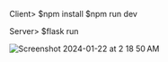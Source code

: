 Client>
$npm install
$npm run dev


Server>
$flask run



![Screenshot 2024-01-22 at 2 18 50 AM](https://github.com/SIERRAT0NIN/Delish/assets/124002265/2603a3d2-2d57-4177-87dd-70f542190242)
